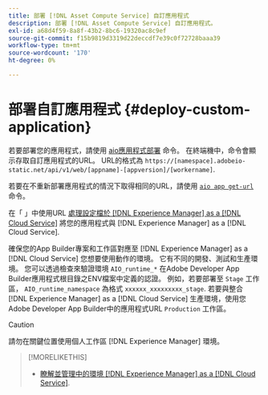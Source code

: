 ```yaml
---
title: 部署 [!DNL Asset Compute Service] 自訂應用程式
description: 部署 [!DNL Asset Compute Service] 自訂應用程式。
exl-id: a68d4f59-8a8f-43b2-8bc6-19320ac8c9ef
source-git-commit: f15b9819d3319d22deccdf7e39c0f72728baaa39
workflow-type: tm+mt
source-wordcount: '170'
ht-degree: 0%

---
```


# 部署自訂應用程式 {#deploy-custom-application}

若要部署您的應用程式，請使用 [aio應用程式部署](https://github.com/adobe/aio-cli#aio-appdeploy) 命令。 在終端機中，命令會顯示存取自訂應用程式的URL。 URL的格式為 `https://[namespace].adobeio-static.net/api/v1/web/[appname]-[appversion]/[workername]`.

若要在不重新部署應用程式的情況下取得相同的URL，請使用 [`aio app get-url`](https://github.com/adobe/aio-cli#aio-app-get-url-action) 命令。

在「 」中使用URL [處理設定檔於 [!DNL Experience Manager] as a [!DNL Cloud Service]](https://experienceleague.adobe.com/zh-hant/docs/experience-manager-cloud-service/content/assets/manage/asset-microservices-configure-and-use) 將您的應用程式與 [!DNL Experience Manager] as a [!DNL Cloud Service].

確保您的App Builder專案和工作區對應至 [!DNL Experience Manager] as a [!DNL Cloud Service] 您想要使用動作的環境。 它有不同的開發、測試和生產環境。 您可以透過檢查來驗證環境 `AIO_runtime_*` 在Adobe Developer App Builder應用程式根目錄之ENV檔案中定義的認證。 例如，若要部署至 `Stage` 工作區， `AIO_runtime_namespace` 為格式 `xxxxxx_xxxxxxxxx_stage`. 若要與整合 [!DNL Experience Manager] as a [!DNL Cloud Service] 生產環境，使用您Adobe Developer App Builder中的應用程式URL `Production` 工作區。

>[!CAUTION]
>
>請勿在關鍵位置使用個人工作區 [!DNL Experience Manager] 環境。

>[!MORELIKETHIS]
>
>* [瞭解並管理中的環境 [!DNL Experience Manager] as a [!DNL Cloud Service]](https://experienceleague.adobe.com/en/docs/experience-manager-cloud-service/content/implementing/using-cloud-manager/manage-environments).
